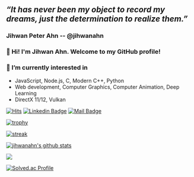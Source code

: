 ## ***“It has never been my object to record my dreams, just the determination to realize them.”***

### Jihwan Peter Ahn -- @jihwanahn

### 👋 Hi! I'm Jihwan Ahn. Welcome to my GitHub profile! 

### 🌱 I’m currently interested in
- JavaScript, Node.js, C, Modern C++, Python
- Web development, Computer Graphics, Computer Animation, Deep Learning
- DirectX 11/12, Vulkan


[![Hits](https://hits.seeyoufarm.com/api/count/incr/badge.svg?url=https%3A%2F%2Fgithub.com%2Fjihwanahn)](https://github.com/jihwanahn)
[![Linkedin Badge](https://img.shields.io/badge/-LinkedIn-blue?style=flat-square&logo=Linkedin&logoColor=white&link=https://www.linkedin.com/in/jihwanahn/)](https://www.linkedin.com/in/jihwanahn/)
[![Mail Badge](https://img.shields.io/badge/-Gmail-d14836?style=flat-square&logo=Gmail&logoColor=white&link=mailto:coldstew@gmail.com)](mailto:coldstew@gmail.com)

[![trophy](https://github-profile-trophy.vercel.app/?username=c01d5t3w&theme=chalk&row=2&column=5)](https://github.com/jihwanahn)

[![streak](https://github-readme-streak-stats.herokuapp.com/?user=jihwanahn&theme=calm)](https://github.com/jihwanahn)

[![jihwanahn's github stats](https://github-readme-stats.vercel.app/api?username=jihwanahn&show_icons=true&hide_border=true&theme=dracula)](https://github.com/jihwanahn)

<a href="https://opgc.me/#/users/jihwanahn" target="_blank"><img src="https://api.opgc.me/githubs/users/c01d5t3w/tag/?theme=basic" /></a>

[![Solved.ac Profile](http://mazassumnida.wtf/api/generate_badge?boj=coldstew)](https://solved.ac/coldstew)


